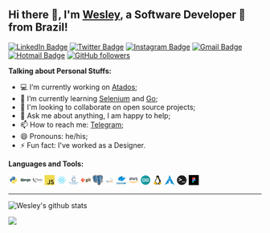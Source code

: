 ## Hi there 👋, I'm [Wesley](https://wesleymendes.com.br), a Software Developer 🚀 from Brazil!

[![LinkedIn Badge](https://img.shields.io/badge/-LinkedIn-blue?style=flat-square&logo=Linkedin&logoColor=white&link=https://www.linkedin.com/in/wesgtox/)](https://www.linkedin.com/in/wesgtox/)
[![Twitter Badge](https://img.shields.io/badge/-Twitter-1ca0f1?style=flat-square&logo=twitter&logoColor=white&link=https://twitter.com/wesgtox)](https://twitter.com/wesgtox)
[![Instagram Badge](https://img.shields.io/badge/-Instagram-e4405f?style=flat-square&logo=instagram&logoColor=white&link=https://www.instagram.com/wesgtox)](https://www.instagram.com/wesgtox)
[![Gmail Badge](https://img.shields.io/badge/-Gmail-c14438?style=flat-square&logo=Gmail&logoColor=white&link=mailto:wes.mendes21@gmail.com)](mailto:wes.mendes21@gmail.com)
[![Hotmail Badge](https://img.shields.io/badge/-Hotmail-0078D4?style=flat-square&logo=microsoft-outlook&logoColor=white&link=mailto:wes_mendes@hotmail.com)](mailto:wes_mendes@hotmail.com)
[![GitHub followers](https://img.shields.io/github/followers/WesGtoX?label=Follow&style=social)](https://github.com/WesGtoX?tab=followers)


**Talking about Personal Stuffs:**

- 💻 I’m currently working on [Atados](https://github.com/atados);
- 🌱 I’m currently learning [Selenium](https://dunossauro.github.io/curso-python-selenium) and [Go](https://www.youtube.com/playlist?list=PLCKpcjBB_VlBsxJ9IseNxFllf-UFEXOdg);
- 👯 I'm looking to collaborate on open source projects;
- 💬 Ask me about anything, I am happy to help;
- 📫 How to reach me: [Telegram](https://t.me/wesgtox);
- 😄 Pronouns: he/his;
- ⚡ Fun fact: I've worked as a Designer.


**Languages and Tools:**  

<code><img height="20" src="https://raw.githubusercontent.com/github/explore/fbe1194e90b752721c2584c41a42d96edc4efccc/topics/python/python.png"></code>
<code><img height="20" src="https://raw.githubusercontent.com/github/explore/fbe1194e90b752721c2584c41a42d96edc4efccc/topics/django/django.png"></code>
<code><img height="20" src="https://raw.githubusercontent.com/github/explore/fbe1194e90b752721c2584c41a42d96edc4efccc/topics/flask/flask.png"></code>
<code><img height="20" src="https://raw.githubusercontent.com/github/explore/fbe1194e90b752721c2584c41a42d96edc4efccc/topics/javascript/javascript.png"></code>
<code><img height="20" src="https://raw.githubusercontent.com/github/explore/fbe1194e90b752721c2584c41a42d96edc4efccc/topics/react/react.png"></code>
<code><img height="20" src="https://raw.githubusercontent.com/github/explore/fbe1194e90b752721c2584c41a42d96edc4efccc/topics/c/c.png"></code>
<code><img height="20" src="https://raw.githubusercontent.com/github/explore/fbe1194e90b752721c2584c41a42d96edc4efccc/topics/git/git.png"></code>
<code><img height="20" src="https://raw.githubusercontent.com/github/explore/fbe1194e90b752721c2584c41a42d96edc4efccc/topics/postgresql/postgresql.png"></code>
<code><img height="20" src="https://raw.githubusercontent.com/github/explore/fbe1194e90b752721c2584c41a42d96edc4efccc/topics/mysql/mysql.png"></code>
<code><img height="20" src="https://raw.githubusercontent.com/github/explore/fbe1194e90b752721c2584c41a42d96edc4efccc/topics/docker/docker.png"></code>
<code><img height="20" src="https://raw.githubusercontent.com/github/explore/fbe1194e90b752721c2584c41a42d96edc4efccc/topics/aws/aws.png"></code>
<code><img height="20" src="https://raw.githubusercontent.com/github/explore/fbe1194e90b752721c2584c41a42d96edc4efccc/topics/arduino/arduino.png"></code>
<code><img height="20" src="https://raw.githubusercontent.com/github/explore/fbe1194e90b752721c2584c41a42d96edc4efccc/topics/linux/linux.png"></code>
<code><img height="20" src="https://raw.githubusercontent.com/github/explore/fbe1194e90b752721c2584c41a42d96edc4efccc/topics/archlinux/archlinux.png"></code>
<code><img height="20" src="https://raw.githubusercontent.com/github/explore/fbe1194e90b752721c2584c41a42d96edc4efccc/topics/terminal/terminal.png"></code>
<code><img height="20" src="https://raw.githubusercontent.com/github/explore/fbe1194e90b752721c2584c41a42d96edc4efccc/topics/figma/figma.png"></code>

---

![Wesley's github stats](https://github-readme-stats.vercel.app/api?username=WesGtoX&show_icons=true&hide_border=true)

![](https://visitor-badge.glitch.me/badge?page_id=WesGtoX.WesGtoX)
